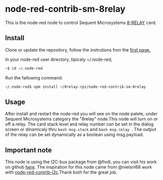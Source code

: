 # node-red-contrib-sm-8relay

This is the node-red node to control Sequent Microsystems [8-RELAY](https://sequentmicrosystems.com/index.php?route=product/product&path=33&product_id=50) card.

## Install

Clone or update the repository, follow the instrutions fron the [first page.](https://github.com/SequentMicrosystems/8relay-rpi)

In your node-red user directory, tipicaly ~/.node-red,

```bash
~$ cd ~/.node-red
```

Run the fallowing command:

```bash
~/.node-red$ npm install ~/8relay-rpi/node-red-contrib-sm-8relay
```

## Usage

After install and restart the node-red you will see on the node palete, under Sequent Microsystems category the "8relay" node.This node will turn on or off a relay. 
The card stack level and relay number can be set in the dialog screen or dinamicaly thru ```bash msg.stack``` and ```bash msg.relay ```. The output of the relay can be set dynamically as a boolean using msg.payload.

## Important note

This node is using the I2C-bus package from @fivdi, you can visit his work on github [here](https://github.com/fivdi/i2c-bus). 
The inspiration for this node came from @nielsnl68 work with [node-red-contrib-i2c](https://github.com/nielsnl68/node-red-contrib-i2c).Thank both for the great job.
